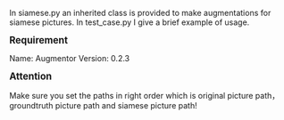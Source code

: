 In siamese.py an inherited class is provided to make augmentations for siamese pictures.
In test_case.py I give a brief example of usage.

<big>**Requirement**</big>

Name: Augmentor
Version: 0.2.3

<big>**Attention**</big>

Make sure you set the paths in right order which is original picture path，groundtruth picture path and siamese picture path!
